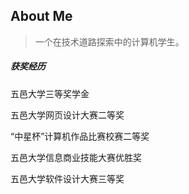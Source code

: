 About Me
--------
> 一个在技术道路探索中的计算机学生。

##### 获奖经历

五邑大学三等奖学金

五邑大学网页设计大赛二等奖

“中星杯”计算机作品比赛校赛二等奖

五邑大学信息商业技能大赛优胜奖

五邑大学软件设计大赛三等奖


